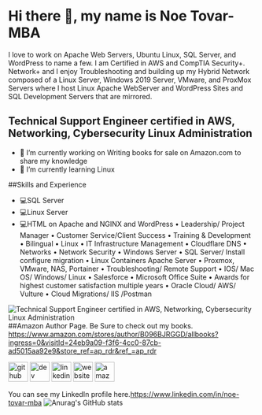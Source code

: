 # Hi there 👋, my name is Noe Tovar-MBA
I love to work on Apache Web Servers, Ubuntu Linux, SQL Server, and WordPress to name a few. I am Certified in AWS and CompTIA Security+. Network+ and I enjoy Troubleshooting and 
building up my Hybrid Network composed of a Linux Server, Windows 2019 Server, VMware, and ProxMox Servers where I host Linux Apache WebServer and WordPress Sites and SQL Development Servers that are mirrored.

## Technical Support Engineer certified in AWS, Networking, Cybersecurity Linux Administration
- 🔭 I’m currently working on Writing books for sale on Amazon.com to share my knowledge 
- 🌱 I’m currently learning Linux
  
##Skills and Experience
* 💻SQL Server
* 💻Linux Server
* 💻HTML on Apache and NGINX and WordPress
• Leadership/ Project Manager
• Customer Service/Client Success
• Training & Development
• Bilingual
• Linux
• IT Infrastructure Management
• Cloudflare DNS
• Networks
• Network Security
• Windows Server
• SQL Server/ Install configure migration
• Linux Containers Apache Server
• Proxmox, VMware, NAS, Portainer
• Troubleshooting/ Remote Support
• IOS/ Mac OS/ Windows/ Linux
• Salesforce
• Microsoft Office Suite
• Awards for highest customer satisfaction multiple years
• Oracle Cloud/ AWS/ Vulture
• Cloud Migrations/ IIS /Postman 

![Technical Support Engineer certified in AWS, Networking, Cybersecurity Linux Administration](https://arturssmirnovs.github.io/github-profile-readme-generator/images/banner.png)
##Amazon Author Page. Be Sure to check out my books.
https://www.amazon.com/stores/author/B096BJRGGD/allbooks?ingress=0&visitId=24eb9a09-f3f6-4cc0-87cb-ad5015aa92e9&store_ref=ap_rdr&ref_=ap_rdr


[<img src='https://cdn.jsdelivr.net/npm/simple-icons@3.0.1/icons/github.svg' alt='github' height='40'>](https://github.com/noetovar5)  [<img src='https://cdn.jsdelivr.net/npm/simple-icons@3.0.1/icons/dev-dot-to.svg' alt='dev' height='40'>](https://dev.to/noetovar5)  [<img src='https://cdn.jsdelivr.net/npm/simple-icons@3.0.1/icons/linkedin.svg' alt='linkedin' height='40'>](https://www.linkedin.com/in/https://www.linkedin.com/in/noe-tovar-mba/)  [<img src='https://cdn.jsdelivr.net/npm/simple-icons@3.0.1/icons/icloud.svg' alt='website' height='40'>](https://www.amazon.com/stores/author/B096BJRGGD/allbooks?ingress=0&visitId=24eb9a09-f3f6-4cc0-87cb-ad5015aa92e9&store_ref=ap_rdr&ref_=ap_rdr)  [<img src='https://cdn.jsdelivr.net/npm/simple-icons@3.0.1/icons/amazon.svg' alt='amazon' height='40'>](https://www.amazon.com/stores/author/B096BJRGGD/allbooks?ingress=0&visitId=24eb9a09-f3f6-4cc0-87cb-ad5015aa92e9&store_ref=ap_rdr&ref_=ap_rdr)  


You can see my LinkedIn profile here.https://www.linkedin.com/in/noe-tovar-mba
![Anurag's GitHub stats](https://github-readme-stats.vercel.app/api?username=noetovar5&theme=dark&show_icons=true)
<!--
**noetovar5/noetovar5** is a ✨ _special_ ✨ repository because its `README.md` (this file) appears on your GitHub profile.



-->

